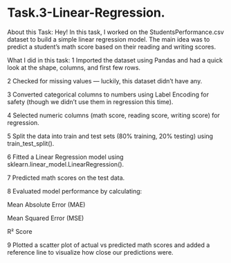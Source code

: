 # Task.3-Linear-Regression.
About this Task:
Hey! In this task, I worked on the StudentsPerformance.csv dataset to build a simple linear regression model. The main idea was to predict a student’s math score based on their reading and writing scores.

 What I did in this task:
1 Imported the dataset using Pandas and had a quick look at the shape, columns, and first few rows.

2 Checked for missing values — luckily, this dataset didn’t have any.

3 Converted categorical columns to numbers using Label Encoding for safety (though we didn’t use them in regression this time).

4 Selected numeric columns (math score, reading score, writing score) for regression.

5 Split the data into train and test sets (80% training, 20% testing) using train_test_split().

6 Fitted a Linear Regression model using sklearn.linear_model.LinearRegression().

7 Predicted math scores on the test data.

8 Evaluated model performance by calculating:

Mean Absolute Error (MAE)

Mean Squared Error (MSE)

R² Score

9 Plotted a scatter plot of actual vs predicted math scores and added a reference line to visualize how close our predictions were.

